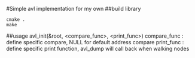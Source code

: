 #Simple avl implementation for my own
##build library
```
cmake .
make
```
##usage
avl_init(&root, <compare_func>, <print_func>)
compare_func : define specific compare, NULL for default address compare
print_func : define specific print function, avl_dump will call back when walking nodes 
